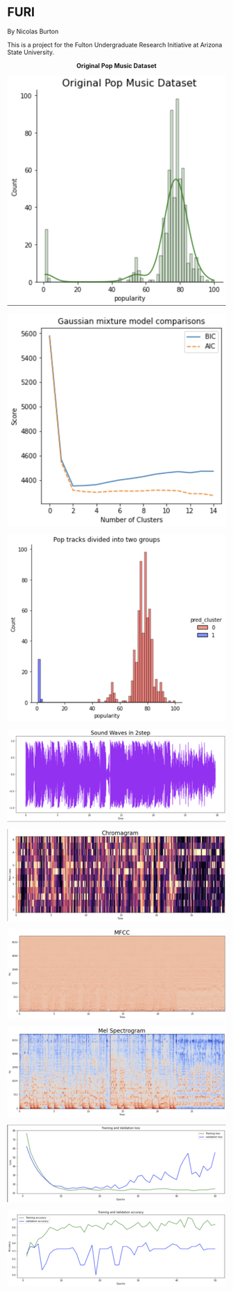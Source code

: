 # FURI
By Nicolas Burton

This is a project for the Fulton Undergraduate Research Initiative at Arizona State University.

<p align="center"><b>Original Pop Music Dataset</b></p>
<p align="center">
  <img src="./images/Screenshot%202023-05-24%20174856.png?raw=true">
</p>

<p align="center">
  <img src="./images/Screenshot%202023-05-24%20175005.png?raw=true">
</p>

<p align="center">
  <img src="./images/Screenshot%202023-05-24%20175058.png?raw=true">
</p>

<p align="center">
  <img src="./images/Screenshot%202023-05-24%20175232.png?raw=true">
</p>

<p align="center">
  <img src="./images/Screenshot%202023-05-24%20175455.png?raw=true">
</p>

<p align="center">
  <img src="./images/Screenshot%202023-05-24%20175548.png?raw=true">
</p>

<p align="center">
  <img src="./images/Screenshot%202023-05-24%20175603.png?raw=true">
</p>

<p align="center">
  <img src="./images/Screenshot%202023-05-24%20175629.png?raw=true">
</p>

<p align="center">
  <img src="./images/Screenshot%202023-05-24%20175644.png?raw=true">
</p>
